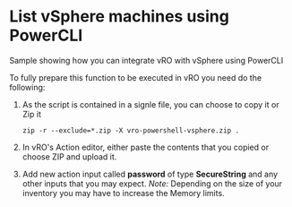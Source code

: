 # List vSphere machines using PowerCLI

Sample showing how you can integrate vRO with vSphere using PowerCLI

To fully prepare this function to be executed in vRO you need do the following:


1. As the script is contained in a signle file, you can choose to copy it or Zip it
   ```
   zip -r --exclude=*.zip -X vro-powershell-vsphere.zip .
   ```

2. In vRO's Action editor, either paste the contents that you copied or choose ZIP and upload it.

3. Add new action input called **password** of type **SecureString** and any other inputs that you may expect.
*Note:* Depending on the size of your inventory you may have to increase the Memory limits.
